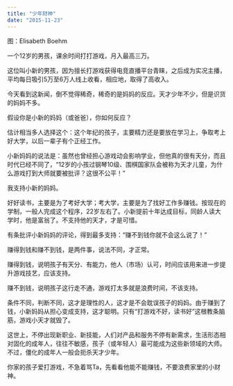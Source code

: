 ```yaml
---
title: "少年财神"
date: "2015-11-23"
---
```


图：Elisabeth Boehm

一个12岁的男孩，课余时间打打游戏，月入最高三万。

这位叫小新的男孩，因为擅长打游戏获得电竞直播平台青睐，之后成为实况主播，平均每日吸引5万至6万人线上收看，相应地，取得了高收入。

今天看到这新闻，倒不觉得稀奇，稀奇的是妈妈的反应。天才少年不少，但是识货的妈妈不多。

假设你是小新的妈妈（或爸爸），你如何反应？

估计相当多人选择这个：这个年纪的孩子，主要精力还是要放在学习上，争取考上好大学，以后一辈子有个正经工作。

小新妈妈的说法是：虽然也曾经担心游戏动会影响学业，但他真的很有天分，而且时代已经不同了，“12岁的小孩过钢琴10级、围棋国家队会被称为天才儿童，为什么游戏打到大师就要被批评？这很不公平！”

我支持小新的妈妈。

好好读书，主要是为了考好大学；考大学，主要是为了找好工作多赚钱。按现在的学制，一般人完成这个程序，22岁左右了。小新提前十年达成目标，同龄人读大学时，他是富翁了。不支持他的天才，才是可惜。

有条批评小新妈妈的评论，得到最多支持：“赚不到钱你就不会这么说了！”

赚得到钱和赚不到钱，是两件事，说法不同，才正常。

赚得到钱，说明孩子有天分、有能力，他人（市场）认可，时间应该用来进一步提升游戏技艺，应该支持。

赚不到钱，说明孩子这行走不通，游戏打太多就是浪费时间，不该支持。

条件不同，判断不同，这才是理性的人，这才是不会耽误孩子的妈妈。由于赚到了钱，小新妈妈从担心变成支持，这才聪明。只有“打游戏不好，读书好”这根教条脑筋，游戏小天才就毁了。

这世上，不停出现新职业、新技能，人们对产品和服务不停有新需求，生活形态相对固化的成年人，往往不敏感，孩子（或年轻人）最可能成为这些新领域的大师。不过，僵化的成年人一般会扼杀天才少年。

你家的孩子爱打游戏，不急着骂Ta，先看看他能不能赚钱，不要浪费家里的小财神。

